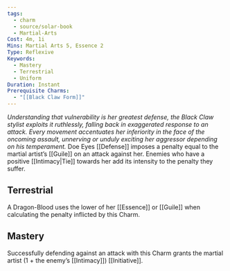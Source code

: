 ```yaml
---
tags:
  - charm
  - source/solar-book
  - Martial-Arts
Cost: 4m, 1i
Mins: Martial Arts 5, Essence 2
Type: Reflexive
Keywords:
  - Mastery
  - Terrestrial
  - Uniform
Duration: Instant
Prerequisite Charms:
  - "[[Black Claw Form]]"
---
```

*Understanding that vulnerability is her greatest defense, the Black Claw stylist exploits it ruthlessly, falling back in exaggerated response to an attack. Every movement accentuates her inferiority in the face of the oncoming assault, unnerving or unduly exciting her aggressor depending on his temperament.*
Doe Eyes [[Defense]] imposes a penalty equal to the martial artist’s [[Guile]] on an attack against her. Enemies who have a positive [[Intimacy|Tie]] towards her add its intensity to the penalty they suffer. 
## Terrestrial
A Dragon-Blood uses the lower of her [[Essence]] or [[Guile]] when calculating the penalty inflicted by this Charm. 
## Mastery
Successfully defending against an attack with this Charm grants the martial artist (1 + the enemy’s [[Intimacy]]) [[Initiative]].